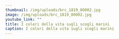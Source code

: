```yaml
---
thumbnail: /img/uploads/brc_1819_00002.jpg
image: /img/uploads/brc_1819_00002.jpg
youtube_link: ""
title: I colori della vita sugli scogli marini
caption: I colori della vita sugli scogli marini
---
```

